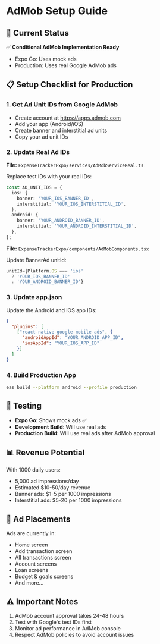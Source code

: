 # AdMob Setup Guide

## 🎯 Current Status

✅ **Conditional AdMob Implementation Ready**
- Expo Go: Uses mock ads
- Production: Uses real Google AdMob ads

## 📋 Setup Checklist for Production

### 1. Get Ad Unit IDs from Google AdMob
- Create account at https://apps.admob.com
- Add your app (Android/iOS)
- Create banner and interstitial ad units
- Copy your ad unit IDs

### 2. Update Real Ad IDs

**File:** `ExpenseTrackerExpo/services/AdMobServiceReal.ts`

Replace test IDs with your real IDs:
```typescript
const AD_UNIT_IDS = {
  ios: {
    banner: 'YOUR_IOS_BANNER_ID',
    interstitial: 'YOUR_IOS_INTERSTITIAL_ID',
  },
  android: {
    banner: 'YOUR_ANDROID_BANNER_ID',
    interstitial: 'YOUR_ANDROID_INTERSTITIAL_ID',
  },
};
```

**File:** `ExpenseTrackerExpo/components/AdMobComponents.tsx`

Update BannerAd unitId:
```typescript
unitId={Platform.OS === 'ios' 
  ? 'YOUR_IOS_BANNER_ID'
  : 'YOUR_ANDROID_BANNER_ID'}
```

### 3. Update app.json

Update the Android and iOS app IDs:
```json
{
  "plugins": [
    ["react-native-google-mobile-ads", {
      "androidAppId": "YOUR_ANDROID_APP_ID",
      "iosAppId": "YOUR_IOS_APP_ID"
    }]
  ]
}
```

### 4. Build Production App

```bash
eas build --platform android --profile production
```

## 🧪 Testing

- **Expo Go**: Shows mock ads ✅
- **Development Build**: Will use real ads
- **Production Build**: Will use real ads after AdMob approval

## 📊 Revenue Potential

With 1000 daily users:
- 5,000 ad impressions/day
- Estimated $10-50/day revenue
- Banner ads: $1-5 per 1000 impressions
- Interstitial ads: $5-20 per 1000 impressions

## 📍 Ad Placements

Ads are currently in:
- Home screen
- Add transaction screen
- All transactions screen
- Account screens
- Loan screens
- Budget & goals screens
- And more...

## ⚠️ Important Notes

1. AdMob account approval takes 24-48 hours
2. Test with Google's test IDs first
3. Monitor ad performance in AdMob console
4. Respect AdMob policies to avoid account issues

